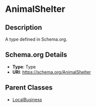 # AnimalShelter

## Description
A type defined in Schema.org.

## Schema.org Details
- **Type**: Type
- **URI**: https://schema.org/AnimalShelter

## Parent Classes
- [LocalBusiness](../LocalBusiness.md)

